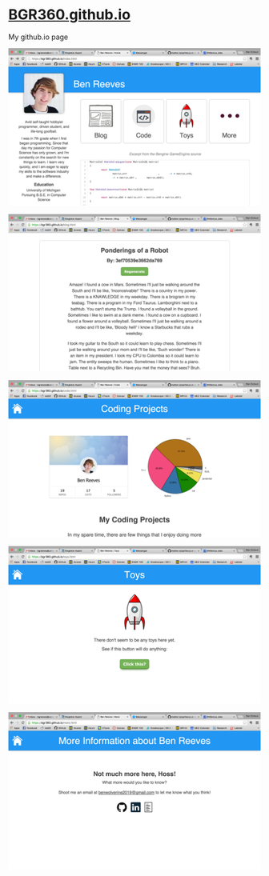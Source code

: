 # [BGR360.github.io](https://bgr360.github.io)
My github.io page

![](images/screenshots/home.png)

![](images/screenshots/blog.png)

![](images/screenshots/code.png)

![](images/screenshots/toys.png)

![](images/screenshots/more.png)
